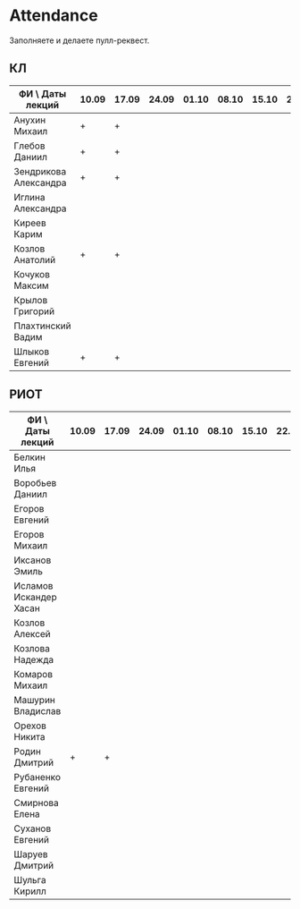 # Attendance

Заполняете и делаете пулл-реквест.

## КЛ

| ФИ \ Даты лекций     |10.09|17.09|24.09|01.10|08.10|15.10|22.10|29.10|05.11|12.11|19.11|26.11|03.12|10.12| Сумма |
|----------------------|-----|-----|-----|-----|-----|-----|-----|-----|-----|-----|-----|-----|-----|-----|-------|
| Анухин Михаил        |  +  |  +  |     |     |     |     |     |     |     |     |     |     |     |     |       |
| Глебов Даниил        |  +  |  +  |     |     |     |     |     |     |     |     |     |     |     |     |       |
| Зендрикова Александра|  +  |  +  |     |     |     |     |     |     |     |     |     |     |     |     |       |
| Иглина Александра    |     |     |     |     |     |     |     |     |     |     |     |     |     |     |       |
| Киреев Карим         |     |     |     |     |     |     |     |     |     |     |     |     |     |     |       |
| Козлов Анатолий      |  +  |  +  |     |     |     |     |     |     |     |     |     |     |     |     |       |
| Кочуков Максим       |     |     |     |     |     |     |     |     |     |     |     |     |     |     |       |
| Крылов Григорий      |     |     |     |     |     |     |     |     |     |     |     |     |     |     |       |
| Плахтинский Вадим    |     |     |     |     |     |     |     |     |     |     |     |     |     |     |       |
| Шлыков Евгений       |  +  |  +  |     |     |     |     |     |     |     |     |     |     |     |     |       |

## РИОТ

| ФИ \ Даты лекций     |10.09|17.09|24.09|01.10|08.10|15.10|22.10|29.10|05.11|12.11|19.11|26.11|03.12|10.12| Сумма |
|----------------------|-----|-----|-----|-----|-----|-----|-----|-----|-----|-----|-----|-----|-----|-----|-------|
| Белкин Илья          |     |     |     |     |     |     |     |     |     |     |     |     |     |     |       |
| Воробьев Даниил      |     |     |     |     |     |     |     |     |     |     |     |     |     |     |       |
| Егоров Евгений       |     |     |     |     |     |     |     |     |     |     |     |     |     |     |       |
| Егоров Михаил        |     |     |     |     |     |     |     |     |     |     |     |     |     |     |       |
| Иксанов Эмиль        |     |     |     |     |     |     |     |     |     |     |     |     |     |     |       |
| Исламов Искандер Хасан|    |     |     |     |     |     |     |     |     |     |     |     |     |     |       |
| Козлов Алексей       |     |     |     |     |     |     |     |     |     |     |     |     |     |     |       |
| Козлова Надежда      |     |     |     |     |     |     |     |     |     |     |     |     |     |     |       |
| Комаров Михаил       |     |     |     |     |     |     |     |     |     |     |     |     |     |     |       |
| Машурин Владислав    |     |     |     |     |     |     |     |     |     |     |     |     |     |     |       |
| Орехов Никита        |     |     |     |     |     |     |     |     |     |     |     |     |     |     |       |
| Родин Дмитрий        |  +  |  +  |     |     |     |     |     |     |     |     |     |     |     |     |       |
| Рубаненко Евгений    |     |     |     |     |     |     |     |     |     |     |     |     |     |     |       |
| Смирнова Елена       |     |     |     |     |     |     |     |     |     |     |     |     |     |     |       |
| Суханов Евгений      |     |     |     |     |     |     |     |     |     |     |     |     |     |     |       |
| Шаруев Дмитрий       |     |     |     |     |     |     |     |     |     |     |     |     |     |     |       |
| Шульга Кирилл        |     |     |     |     |     |     |     |     |     |     |     |     |     |     |       |
